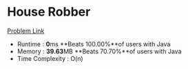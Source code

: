 # House Robber

[Problem Link](https://leetcode.com/problems/house-robber/)

- Runtime : **0**ms **Beats 100.00%**of users with Java
- Memory : **39.63**MB **Beats 70.70%**of users with Java
- Time Complexity : O(n)